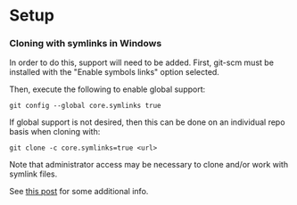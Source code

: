 # Setup


### Cloning with symlinks in Windows
In order to do this, support will need to be added.  First, git-scm must be
installed with the "Enable symbols links" option selected.

Then, execute the following to enable global support:
```
git config --global core.symlinks true
```

If global support is not desired, then this can be done on an individual repo
basis when cloning with:
```
git clone -c core.symlinks=true <url>
```

Note that administrator access may be necessary to clone and/or work with
symlink files.

See
[this post](https://stackoverflow.com/questions/5917249/git-symlinks-in-windows#answer-52097145)
for some additional info.

